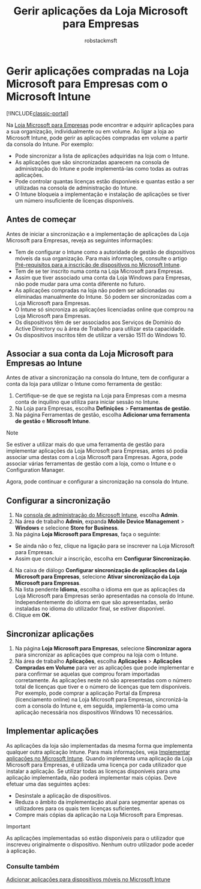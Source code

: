 ﻿---
title: "Gerir aplicações da Loja Microsoft para Empresas"
description: "Ligue o Microsoft Intune à Loja Microsoft para Empresas se quiser gerir e implementar aplicações compradas em volume a partir da consola do Intune"
keywords: 
author: robstackmsft
ms.author: robstack
manager: angrobe
ms.date: 02/02/2017
ms.topic: article
ms.prod: 
ms.service: microsoft-intune
ms.technology: 
ms.assetid: 8e38d47d-0c5e-40ce-b379-29d3657f5c28
ms.reviewer: coryfe
ms.suite: ems
ms.custom: intune-classic
ms.openlocfilehash: d73fca5dfb5b9890e28c15438527bd540a2a9853
ms.sourcegitcommit: 1c71fff769ca0097faf46fc2b58b953ff28386e8
ms.translationtype: HT
ms.contentlocale: pt-PT
ms.lasthandoff: 08/08/2017
---
# <a name="manage-apps-you-purchased-from-the-microsoft-store-for-business-with-microsoft-intune"></a>Gerir aplicações compradas na Loja Microsoft para Empresas com o Microsoft Intune

[!INCLUDE[classic-portal](../includes/classic-portal.md)]

Na [Loja Microsoft para Empresas](https://www.microsoft.com/business-store) pode encontrar e adquirir aplicações para a sua organização, individualmente ou em volume. Ao ligar a loja ao Microsoft Intune, pode gerir as aplicações compradas em volume a partir da consola do Intune. Por exemplo:
* Pode sincronizar a lista de aplicações adquiridas na loja com o Intune.
* As aplicações que são sincronizadas aparecem na consola de administração do Intune e pode implementá-las como todas as outras aplicações.
* Pode controlar quantas licenças estão disponíveis e quantas estão a ser utilizadas na consola de administração do Intune.
* O Intune bloqueia a implementação e instalação de aplicações se tiver um número insuficiente de licenças disponíveis.

## <a name="before-you-start"></a>Antes de começar
Antes de iniciar a sincronização e a implementação de aplicações da Loja Microsoft para Empresas, reveja as seguintes informações:
* Tem de configurar o Intune como a autoridade de gestão de dispositivos móveis da sua organização. Para mais informações, consulte o artigo [Pré-requisitos para a inscrição de dispositivos no Microsoft Intune](prerequisites-for-enrollment.md).
* Tem de se ter inscrito numa conta na Loja Microsoft para Empresas.
* Assim que tiver associado uma conta da Loja Windows para Empresas, não pode mudar para uma conta diferente no futuro.
* As aplicações compradas na loja não podem ser adicionadas ou eliminadas manualmente do Intune. Só podem ser sincronizadas com a Loja Microsoft para Empresas.
* O Intune só sincroniza as aplicações licenciadas online que comprou na Loja Microsoft para Empresas.
* Os dispositivos têm de ser associados aos Serviços de Domínio do Active Directory ou à área de Trabalho para utilizar esta capacidade.
* Os dispositivos inscritos têm de utilizar a versão 1511 do Windows 10.

## <a name="associate-your-microsoft-store-for-business-account-with-intune"></a>Associar a sua conta da Loja Microsoft para Empresas ao Intune
Antes de ativar a sincronização na consola do Intune, tem de configurar a conta da loja para utilizar o Intune como ferramenta de gestão:
1. Certifique-se de que se regista na Loja para Empresas com a mesma conta de inquilino que utiliza para iniciar sessão no Intune.
2. Na Loja para Empresas, escolha **Definições** > **Ferramentas de gestão**.
3. Na página Ferramentas de gestão, escolha **Adicionar uma ferramenta de gestão** e **Microsoft Intune**.

> [!NOTE]
> Se estiver a utilizar mais do que uma ferramenta de gestão para implementar aplicações da Loja Microsoft para Empresas, antes só podia associar uma destas com a Loja Microsoft para Empresas. Agora, pode associar várias ferramentas de gestão com a loja, como o Intune e o Configuration Manager.

Agora, pode continuar e configurar a sincronização na consola do Intune.

## <a name="configure-synchronization"></a>Configurar a sincronização

1. Na [consola de administração do Microsoft Intune](https://manage.microsoft.com), escolha **Admin**.
2. Na área de trabalho **Admin**, expanda **Mobile Device Management** > **Windows** e selecione **Store for Business**.
3. Na página **Loja Microsoft para Empresas**, faça o seguinte:
 * Se ainda não o fez, clique na ligação para se inscrever na Loja Microsoft para Empresas.
 * Assim que concluir a inscrição, escolha em **Configurar Sincronização**.
4. Na caixa de diálogo **Configurar sincronização de aplicações da Loja Microsoft para Empresas**, selecione **Ativar sincronização da Loja Microsoft para Empresas**.
5. Na lista pendente **Idioma**, escolha o idioma em que as aplicações da Loja Microsoft para Empresas serão apresentadas na consola do Intune. Independentemente do idioma em que são apresentadas, serão instaladas no idioma do utilizador final, se estiver disponível.
6. Clique em **OK**.

## <a name="synchronize-apps"></a>Sincronizar aplicações

1. Na página **Loja Microsoft para Empresas**, selecione **Sincronizar agora** para sincronizar as aplicações que comprou na loja com o Intune.
2. Na área de trabalho **Aplicações**, escolha **Aplicações** > **Aplicações Compradas em Volume** para ver as aplicações que pode implementar e para confirmar se aquelas que comprou foram importadas corretamente. As aplicações neste nó são apresentadas com o número total de licenças que tiver e o número de licenças que tem disponíveis.
Por exemplo, pode comprar a aplicação Portal da Empresa (licenciamento online) na Loja Microsoft para Empresas, sincronizá-la com a consola do Intune e, em seguida, implementá-la como uma aplicação necessária nos dispositivos Windows 10 necessários. 


## <a name="deploy-apps"></a>Implementar aplicações

As aplicações da loja são implementadas da mesma forma que implementa qualquer outra aplicação Intune. Para mais informações, veja [Implementar aplicações no Microsoft Intune](deploy-apps-in-microsoft-intune.md).
Quando implementa uma aplicação da Loja Microsoft para Empresas, é utilizada uma licença por cada utilizador que instalar a aplicação. Se utilizar todas as licenças disponíveis para uma aplicação implementada, não poderá implementar mais cópias. Deve efetuar uma das seguintes ações:
* Desinstale a aplicação de dispositivos.
* Reduza o âmbito da implementação atual para segmentar apenas os utilizadores para os quais tem licenças suficientes.
* Compre mais cópias da aplicação na Loja Microsoft para Empresas.

> [!Important]
> As aplicações implementadas só estão disponíveis para o utilizador que inscreveu originalmente o dispositivo. Nenhum outro utilizador pode aceder à aplicação.


### <a name="see-also"></a>Consulte também
[Adicionar aplicações para dispositivos móveis no Microsoft Intune](add-apps-for-mobile-devices-in-microsoft-intune.md)
